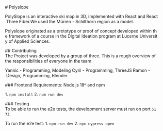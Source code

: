 # Polyslope

PolySlope is an interactive ski map in 3D, implemented with React and React Three Fiber.We used the Mürren - Schilthorn region as a model.

Polyslope originated as a prototype or proof of concept developed within the framework of a course in the Digital Ideation program at Lucerne University of Applied Sciences.

## Contributing
The Project was developed by a group of three. This is a rough overview of the responsibilities of everyone in the team.

Yannic - Programming, Modeling
Cyril - Programming, ThreeJS
Ramon - Design, Programming, Blender


### Frontend
Requirements: Node.js 18^ and npm

1. `npm install`
2. `npm run dev` 

### Testing
To be able to run the e2e tests, the development server must run on port `5173`.

To run the e2e test:
1. `npm run dev`
2. `npx cypress open`